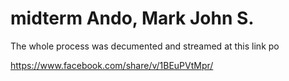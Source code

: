 # midterm Ando, Mark John S.

The whole process was decumented and streamed at this link po 

https://www.facebook.com/share/v/1BEuPVtMpr/
